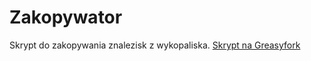 # Zakopywator
Skrypt do zakopywania znalezisk z wykopaliska.
<a href="https://greasyfork.org/en/scripts/11287-zakopywator">Skrypt na Greasyfork</a>
